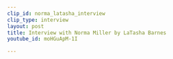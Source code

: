 ```yaml
---
clip_id: norma_latasha_interview
clip_type: interview
layout: post
title: Interview with Norma Miller by LaTasha Barnes
youtube_id: moHGuApM-1I

---
```


